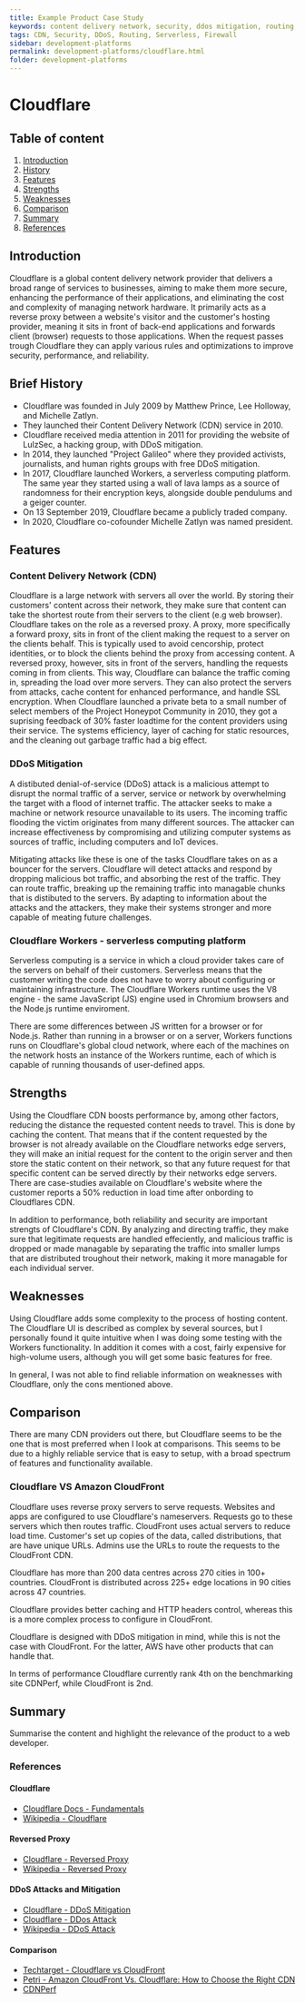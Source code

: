 ```yaml
---
title: Example Product Case Study
keywords: content delivery network, security, ddos mitigation, routing, serverless code, firewall
tags: CDN, Security, DDoS, Routing, Serverless, Firewall
sidebar: development-platforms
permalink: development-platforms/cloudflare.html
folder: development-platforms
---
```


# Cloudflare

## Table of content

1. [Introduction](#introduction)
2. [History](#brief-history)
3. [Features](#features)
4. [Strengths](#strengths)
5. [Weaknesses](#weaknesses)
6. [Comparison](#comparison)
7. [Summary](#summary)
8. [References](#references)

## Introduction

Cloudflare is a global content delivery network provider that delivers a broad range of services to businesses, aiming to make them more secure, enhancing the performance of their applications, and eliminating the cost and complexity of managing network hardware. It primarily acts as a reverse proxy between a website's visitor and the customer's hosting provider, meaning it sits in front of back-end applications and forwards client (browser) requests to those applications. When the request passes trough Cloudflare they can apply various rules and optimizations to improve security, performance, and reliability.

## Brief History

- Cloudflare was founded in July 2009 by Matthew Prince, Lee Holloway, and Michelle Zatlyn.
- They launched their Content Delivery Network (CDN) service in 2010.
- Cloudflare received media attention in 2011 for providing the website of LulzSec, a hacking group, with DDoS mitigation. 
- In 2014, they launched "Project Galileo" where they provided activists, journalists, and human rights groups with free DDoS mitigation. 
- In 2017, Cloudflare launched Workers, a serverless computing platform. The same year they started using a wall of lava lamps as a source of randomness for their encryption keys, alongside double pendulums and a geiger counter.   
- On 13 September 2019, Cloudflare became a publicly traded company. 
- In 2020, Cloudflare co-cofounder Michelle Zatlyn was named president. 

## Features

### Content Delivery Network (CDN)

Cloudflare is a large network with servers all over the world. By storing their customers' content across their network, they make sure that content can take the shortest route from their servers to the client (e.g web browser). Cloudflare takes on the role as a reversed proxy. A proxy, more specifically a forward proxy, sits in front of the client making the request to a server on the clients behalf. This is typically used to avoid cencorship, protect identities, or to block the clients behind the proxy from accessing content. A reversed proxy, however, sits in front of the servers, handling the requests coming in from clients. This way, Cloudflare can balance the traffic coming in, spreading the load over more servers. They can also protect the servers from attacks, cache content for enhanced performance, and handle SSL encryption. When Cloudflare launched a private beta to a small number of select members of the Project Honeypot Community in 2010, they got a suprising feedback of 30% faster loadtime for the content providers using their service. The systems efficiency, layer of caching for static resources, and the cleaning out garbage traffic had a big effect.

### DDoS Mitigation

A distibuted denial-of-service (DDoS) attack is a malicious attempt to disrupt the normal traffic of a server, service or network by overwhelming the target with a flood of internet traffic. The attacker seeks to make a machine or network resource unavailable to its users. The incoming traffic flooding the victim originates from many different sources. The attacker can increase effectiveness by compromising and utilizing computer systems as sources of traffic, including computers and IoT devices. 

Mitigating attacks like these is one of the tasks Cloudflare takes on as a bouncer for the servers. Cloudflare will detect attacks and respond by dropping malicious bot traffic, and absorbing the rest of the traffic. They can route traffic, breaking up the remaining traffic into managable chunks that is distibuted to the servers. By adapting to information about the attacks and the attackers, they make their systems stronger and more capable of meating future challenges. 

### Cloudflare Workers - serverless computing platform

Serverless computing is a service in which a cloud provider takes care of the servers on behalf of their customers. Serverless means that the customer writing the code does not have to worry about configuring or maintaining infrastructure. The Cloudflare Workers runtime uses the V8 engine - the same JavaScript (JS) engine used in Chromium browsers and the Node.js runtime enviroment. 

There are some differences between JS written for a browser or for Node.js. Rather than running in a browser or on a server, Workers functions runs on Cloudflare's global cloud network, where each of the machines on the network hosts an instance of the Workers runtime, each of which is capable of running thousands of user-defined apps. 

## Strengths

Using the Cloudflare CDN boosts performance by, among other factors, reducing the distance the requested content needs to travel. This is done by caching the content. That means that if the content requested by the browser is not already available on the Cloudflare networks edge servers, they will make an initial request for the content to the origin server and then store the static content on their network, so that any future request for that specific content can be served directly by their networks edge servers. There are case-studies available on Cloudflare's website where the customer reports a 50% reduction in load time after onbording to Cloudflares CDN. 

In addition to performance, both reliability and security are important strengts of Cloudflare's CDN. By analyzing and directing traffic, they make sure that legitimate requests are handled effeciently, and malicious traffic is dropped or made managable by separating the traffic into smaller lumps that are distributed troughout their network, making it more managable for each individual server. 

## Weaknesses

Using Cloudflare adds some complexity to the process of hosting content. The Cloudflare UI is described as complex by several sources, but I personally found it quite intuitive when I was doing some testing with the Workers functionality.
In addition it comes with a cost, fairly expensive for high-volume users, although you will get some basic features for free. 

In general, I was not able to find reliable information on weaknesses with Cloudflare, only the cons mentioned above. 

## Comparison

There are many CDN providers out there, but Cloudflare seems to be the one that is most preferred when I look at comparisons. This seems to be due to a highly reliable service that is easy to setup, with a broad spectrum of features and functionality available. 

### Cloudflare VS Amazon CloudFront

Cloudflare uses reverse proxy servers to serve requests. Websites and apps are configured to use Cloudflare's nameservers. Requests go to these servers which then routes traffic. CloudFront uses actual servers to reduce load time. Customer's set up copies of the data, called distributions, that are have unique URLs. Admins use the URLs to route the requests to the CloudFront CDN. 

Cloudflare has more than 200 data centres across 270 cities in 100+ countries. CloudFront is distributed across 225+ edge locations in 90 cities across 47 countries. 

Cloudflare provides better caching and HTTP headers control, whereas this is a more complex process to configure in CloudFront. 

Cloudflare is designed with DDoS mitigation in mind, while this is not the case with CloudFront. For the latter, AWS have other products that can handle that. 

In terms of performance Cloudflare currently rank 4th on the benchmarking site CDNPerf, while CloudFront is 2nd. 

## Summary

Summarise the content and highlight the relevance of the product to a web developer.

### References

#### Cloudflare

- [Cloudflare Docs - Fundamentals](https://developers.cloudflare.com/fundamentals/)
- [Wikipedia - Cloudflare](https://en.wikipedia.org/wiki/Cloudflare)

#### Reversed Proxy

- [Cloudflare - Reversed Proxy](https://www.cloudflare.com/en-gb/learning/cdn/glossary/reverse-proxy/)
- [Wikipedia - Reversed Proxy](https://en.wikipedia.org/wiki/Reverse_proxy)

#### DDoS Attacks and Mitigation

- [Cloudflare - DDoS Mitigation](https://www.cloudflare.com/learning/ddos/ddos-mitigation/)
- [Cloudflare - DDos Attack](https://www.cloudflare.com/en-gb/learning/ddos/what-is-a-ddos-attack/)
- [Wikipedia - DDoS Attack](https://en.wikipedia.org/wiki/Denial-of-service_attack)

#### Comparison

- [Techtarget - Cloudflare vs CloudFront](https://www.techtarget.com/searchcloudcomputing/answer/Cloudflare-vs-Amazon-CloudFront-Which-CDN-is-right-for-you)
- [Petri - Amazon CloudFront Vs. Cloudflare: How to Choose the Right CDN](https://petri.com/aws-cloudfront-vs-cloudflare/)
- [CDNPerf](https://www.cdnperf.com/)